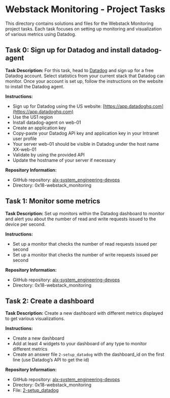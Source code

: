 # Webstack Monitoring - Project Tasks

This directory contains solutions and files for the Webstack Monitoring project tasks. Each task focuses on setting up monitoring and visualization of various metrics using Datadog.

## Task 0: Sign up for Datadog and install datadog-agent

**Task Description:** For this task, head to [Datadog](https://www.datadoghq.com/) and sign up for a free Datadog account. Select statistics from your current stack that Datadog can monitor. Once your account is set up, follow the instructions on the website to install the Datadog agent.

**Instructions:**
- Sign up for Datadog using the US website: [https://app.datadoghq.com](https://app.datadoghq.com)
- Use the US1 region
- Install datadog-agent on web-01
- Create an application key
- Copy-paste your Datadog API key and application key in your Intranet user profile
- Your server web-01 should be visible in Datadog under the host name XX-web-01
- Validate by using the provided API
- Update the hostname of your server if necessary

**Repository Information:**
- GitHub repository: [alx-system_engineering-devops](./https://github.com/gebretewodros73/alx-system_engineering-devops)
- Directory: 0x18-webstack_monitoring

## Task 1: Monitor some metrics

**Task Description:** Set up monitors within the Datadog dashboard to monitor and alert you about the number of read and write requests issued to the device per second.

**Instructions:**
- Set up a monitor that checks the number of read requests issued per second
- Set up a monitor that checks the number of write requests issued per second

**Repository Information:**
- GitHub repository: [alx-system_engineering-devops](./https://github.com/gebretewodros73/alx-system_engineering-devops)
- Directory: 0x18-webstack_monitoring

## Task 2: Create a dashboard

**Task Description:** Create a new dashboard with different metrics displayed to get various visualizations.

**Instructions:**
- Create a new dashboard
- Add at least 4 widgets to your dashboard of any type to monitor different metrics
- Create an answer file `2-setup_datadog` with the dashboard_id on the first line (use Datadog’s API to get the id)

**Repository Information:**
- GitHub repository: [alx-system_engineering-devops](./https://github.com/gebretewodros73/alx-system_engineering-devops)
- Directory: 0x18-webstack_monitoring
- File: [2-setup_datadog](./2-setup_datadog)
